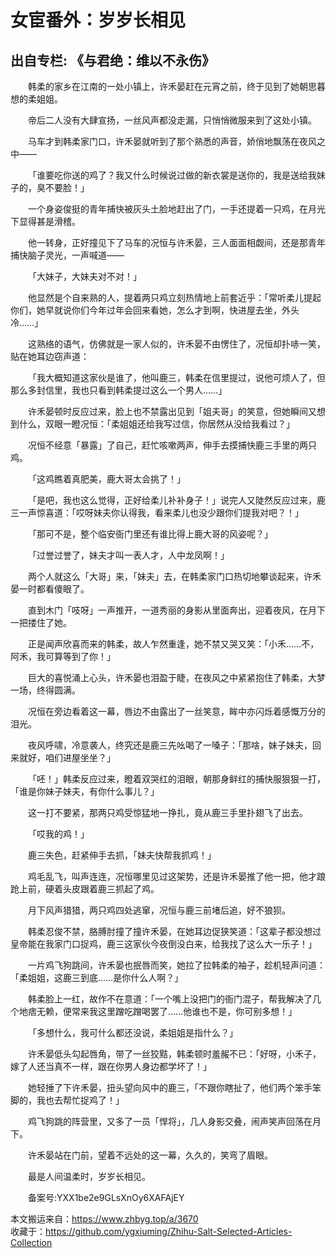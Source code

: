 # 女宦番外：岁岁长相见  
## 出自专栏: 《与君绝：维以不永伤》  
&emsp;&emsp;韩柔的家乡在江南的一处小镇上，许禾晏赶在元宵之前，终于见到了她朝思暮想的柔姐姐。  
  
&emsp;&emsp;帝后二人没有大肆宣扬，一丝风声都没走漏，只悄悄微服来到了这处小镇。  
  
&emsp;&emsp;马车才到韩柔家门口，许禾晏就听到了那个熟悉的声音，娇俏地飘荡在夜风之中——  
  
&emsp;&emsp;「谁要吃你送的鸡了？我又什么时候说过做的新衣裳是送你的，我是送给我妹子的，臭不要脸！」  
  
&emsp;&emsp;一个身姿俊挺的青年捕快被灰头土脸地赶出了门，一手还提着一只鸡，在月光下显得甚是滑稽。  
  
&emsp;&emsp;他一转身，正好撞见下了马车的况恒与许禾晏，三人面面相觑间，还是那青年捕快脑子灵光，一声喊道——  
  
&emsp;&emsp;「大妹子，大妹夫对不对！」  
  
&emsp;&emsp;他显然是个自来熟的人，提着两只鸡立刻热情地上前套近乎：「常听柔儿提起你们，她早就说你们今年过年会回来看她，怎么才到啊，快进屋去坐，外头冷……」  
  
&emsp;&emsp;这熟络的语气，仿佛就是一家人似的，许禾晏不由愣住了，况恒却扑哧一笑，贴在她耳边窃声道：  
  
&emsp;&emsp;「我大概知道这家伙是谁了，他叫鹿三，韩柔在信里提过，说他可烦人了，但那么多封信里，我也只看到韩柔提过这么一个男人……」  
  
&emsp;&emsp;许禾晏顿时反应过来，脸上也不禁露出见到「姐夫哥」的笑意，但她瞬间又想到什么，双眼一瞪况恒：「柔姐姐还给我写过信，你居然从没给我看过？」  
  
&emsp;&emsp;况恒不经意「暴露」了自己，赶忙咳嗽两声，伸手去摸捕快鹿三手里的两只鸡。  
  
&emsp;&emsp;「这鸡瞧着真肥美，鹿大哥太会挑了！」  
  
&emsp;&emsp;「是吧，我也这么觉得，正好给柔儿补补身子！」说完人又陡然反应过来，鹿三一声惊喜道：「哎呀妹夫你认得我，看来柔儿也没少跟你们提我对吧？！」  
  
&emsp;&emsp;「那可不是，整个临安衙门里还有谁比得上鹿大哥的风姿呢？」  
  
&emsp;&emsp;「过誉过誉了，妹夫才叫一表人才，人中龙凤啊！」  
  
&emsp;&emsp;两个人就这么「大哥」来，「妹夫」去，在韩柔家门口热切地攀谈起来，许禾晏一时都看傻眼了。  
  
&emsp;&emsp;直到木门「吱呀」一声推开，一道秀丽的身影从里面奔出，迎着夜风，在月下一把搂住了她。  
  
&emsp;&emsp;正是闻声欣喜而来的韩柔，故人乍然重逢，她不禁又哭又笑：「小禾……不，阿禾，我可算等到了你！」  
  
&emsp;&emsp;巨大的喜悦涌上心头，许禾晏也泪盈于睫，在夜风之中紧紧抱住了韩柔，大梦一场，终得圆满。  
  
&emsp;&emsp;况恒在旁边看着这一幕，唇边不由露出了一丝笑意，眸中亦闪烁着感慨万分的泪光。  
  
&emsp;&emsp;夜风呼啸，冷意袭人，终究还是鹿三先吆喝了一嗓子：「那啥，妹子妹夫，回来就好，咱们进屋坐坐？」  
  
&emsp;&emsp;「呸！」韩柔反应过来，瞪着双哭红的泪眼，朝那身鲜红的捕快服狠狠一打，「谁是你妹子妹夫，有你什么事儿？」  
  
&emsp;&emsp;这一打不要紧，那两只鸡受惊猛地一挣扎，竟从鹿三手里扑翅飞了出去。  
  
&emsp;&emsp;「哎我的鸡！」  
  
&emsp;&emsp;鹿三失色，赶紧伸手去抓，「妹夫快帮我抓鸡！」  
  
&emsp;&emsp;鸡毛乱飞，叫声连连，况恒哪里见过这架势，还是许禾晏推了他一把，他才踉跄上前，硬着头皮跟着鹿三抓起了鸡。  
  
&emsp;&emsp;月下风声猎猎，两只鸡四处逃窜，况恒与鹿三前堵后追，好不狼狈。  
  
&emsp;&emsp;韩柔忍俊不禁，胳膊肘撞了撞许禾晏，在她耳边促狭笑道：「这辈子都没想过皇帝能在我家门口捉鸡，鹿三这家伙今夜倒没白来，给我找了这么大一乐子！」  
  
&emsp;&emsp;一片鸡飞狗跳间，许禾晏也抿唇而笑，她拉了拉韩柔的袖子，趁机轻声问道：「柔姐姐，这鹿三到底……是你什么人啊？」  
  
&emsp;&emsp;韩柔脸上一红，故作不在意道：「一个嘴上没把门的衙门混子，帮我解决了几个地痞无赖，便常来我这里蹭吃蹭喝罢了……他谁也不是，你可别多想！」  
  
&emsp;&emsp;「多想什么，我可什么都还没说，柔姐姐是指什么？」  
  
&emsp;&emsp;许禾晏低头勾起唇角，带了一丝狡黠，韩柔顿时羞赧不已：「好呀，小禾子，嫁了人还当真不一样，跟在你男人身边都学坏了！」  
  
&emsp;&emsp;她轻捶了下许禾晏，扭头望向风中的鹿三，「不跟你瞎扯了，他们两个笨手笨脚的，我也去帮忙捉鸡了！」  
  
&emsp;&emsp;鸡飞狗跳的阵营里，又多了一员「悍将」，几人身影交叠，闹声笑声回荡在月下。  
  
&emsp;&emsp;许禾晏站在门前，望着不远处的这一幕，久久的，笑弯了眉眼。  
  
&emsp;&emsp;最是人间温柔时，岁岁长相见。  
  
&emsp;&emsp;备案号:YXX1be2e9GLsXnOy6XAFAjEY  
  
本文搬运来自：https://www.zhbyg.top/a/3670  
 收藏于：https://github.com/ygxiuming/Zhihu-Salt-Selected-Articles-Collection